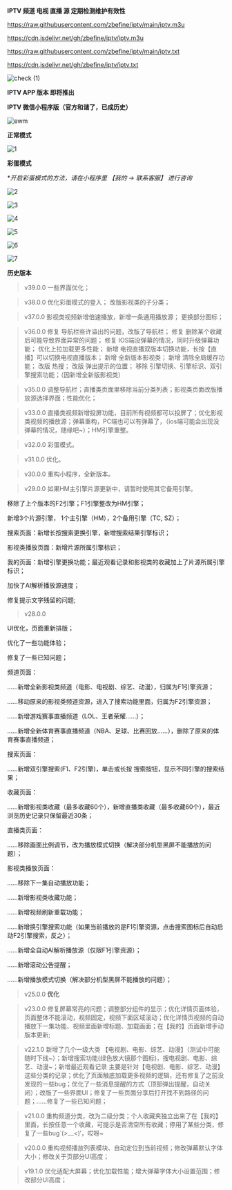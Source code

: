 **IPTV 频道 电视 直播 源 定期检测维护有效性** 



https://raw.githubusercontent.com/zbefine/iptv/main/iptv.m3u


https://cdn.jsdelivr.net/gh/zbefine/iptv/iptv.m3u


https://raw.githubusercontent.com/zbefine/iptv/main/iptv.txt


https://cdn.jsdelivr.net/gh/zbefine/iptv/iptv.txt



![check (1)](https://user-images.githubusercontent.com/26646520/155706149-8cc26744-d0ce-4cb5-99b9-83cf278f740e.png)



 **IPTV APP 版本 即将推出** 










 **IPTV 微信小程序版（官方和谐了，已成历史）** 
 



![ewm](https://user-images.githubusercontent.com/26646520/163784389-2a42b6c6-2862-4511-856e-caaa4ffac35e.jpg)



**正常模式**



![1](https://user-images.githubusercontent.com/26646520/174236515-0e61c51d-eea0-40dc-9b4c-00b26f519047.png)




 **彩蛋模式**
 
 
 
**开启彩蛋模式的方法，请在小程序里 【我的 -> 联系客服】 进行咨询*



![2](https://user-images.githubusercontent.com/26646520/174236531-e5c83792-cb8d-4c1b-a5dd-162518903478.png)

![3](https://user-images.githubusercontent.com/26646520/174236548-d27051a8-f8ae-44be-80db-4e05725de9bb.png)

![4](https://user-images.githubusercontent.com/26646520/174236551-21919a25-4b0a-447f-a307-3782c1ddee62.png)

![5](https://user-images.githubusercontent.com/26646520/174236560-2f10853a-0cf1-428d-a4e1-933033775811.png)

![6](https://user-images.githubusercontent.com/26646520/174236574-6f70c595-a501-4da3-b39e-3d79999cd3c0.png)

![7](https://user-images.githubusercontent.com/26646520/174236586-22c4e07c-fbf8-4b9a-9223-17a44ce4384b.png)



**历史版本** 


> v39.0.0
一些界面优化；



> v38.0.0
优化彩蛋模式的登入；
改版影视类的子分类；


> v37.0.0
影视类视频新增倍速播放，新增一条通用播放源；
更换部分图标；



> v36.0.0 
修复 导航栏些许溢出的问题，改版了导航栏；
修复 删除某个收藏后可能导致界面异常的问题；
修复 IOS端没弹幕的情况，同时升级弹幕功能；
优化上拉加载更多性能；
新增 电视直播双版本切换功能，长按【直播】可以切换电视直播版本；
新增 全新版本影视类；
新增 清除全局缓存功能；
改版 热搜；
改版 弹出提示的位置；
移除 引擎切换、引擎标识、双引擎搜索功能；（因新增全新版影视类）



> v35.0.0 调整导航栏；直播类页面里移除当前分类列表；影视类页面改版播放源选择界面；性能优化；



> v33.0.0 直播类视频新增投屏功能，目前所有视频都可以投屏了；优化影视类视频的播放源；弹幕重构，PC端也可以有弹幕了，（ios端可能会出现没弹幕的情况，随缘吧~）；HM引擎重整。



> v32.0.0 彩蛋模式。



> v31.0.0 优化。



> v30.0.0 重构小程序，全新版本。



> v29.0.0 如果HM主引擎片源更新中，请暂时使用其它备用引擎。



移除了上个版本的F2引擎；F1引擎整改为HM引擎；



新增3个片源引擎， 1个主引擎（HM），2个备用引擎（TC, SZ）；



搜索页面：新增长按搜索更换引擎，新增搜索结果引擎标识；



影视类播放页面：新增片源所属引擎标识；



我的页面：新增引擎更换功能；最近观看记录和影视类的收藏加上了片源所属引擎标识；



加快了AI解析播放源速度；



修复提示文字残留的问题;



> v28.0.0



UI优化，页面重新排版；



优化了一些功能体验；



修复了一些已知问题；



频道页面：




......新增全新影视类频道（电影、电视剧、综艺、动漫），归属为F1引擎资源；



......移动原来的影视类频道资源，进入了搜索功能里面，归属为F2引擎资源；



......新增游戏赛事直播频道（LOL、王者荣耀......）；



......新增全新体育赛事直播频道（NBA、足球、比赛回放......），删除了原来的体育赛事直播频道；



搜索页面：



......新增双引擎搜索(F1、F2引擎)，单击或长按 搜索按钮，显示不同引擎的搜索结果；



收藏页面：



......新增影视类收藏（最多收藏60个），新增直播类收藏（最多收藏60个），最近浏览历史记录只保留最近30条；



直播类页面：



......移除画面比例调节，改为播放模式切换（解决部分机型黑屏不能播放的问题）；



影视类播放页面：



......移除下一集自动播放功能；



......新增影视类收藏功能；



......新增视频刷新重载功能；



......新增换引擎搜索功能（如果当前播放的是F1引擎资源，点击搜索图标后自动启动F2引擎搜索，反之）；



......新增全自动AI解析播放源（仅限F1引擎资源）；



......新增滚动公告提醒；



......新增播放模式切换（解决部分机型黑屏不能播放的问题）；



> v25.0.0 **优化**



> v23.0.0 修复屏幕常亮的问题；调整部分组件的显示；优化详情页面体验，页面整体不能滚动，视频固定，视频下面区域滚动；优化详情页视频的自动播放下一集功能、视频里面新增标题、加载画面；在【我的】页面新增手动 版本更新;



> v22.1.0 新增了几个一级大类 【电视剧、电影、综艺、动漫】（测试中可能随时下线~）；新增搜索功能(绿色放大镜那个图标)，搜电视剧、电影、综艺、动漫~；新增最近观看记录 主要是针对【电视剧、电影、综艺、动漫】这些分类的记录；优化了页面触底加载更多视频的逻辑，还有修复了之前没发现的一些bug；优化了一些消息提醒的方式（顶部弹出提醒，自动关闭）；改版了一些界面UI；修复了一些页面分享后打开找不到路径的问题；......修复了一些已知问题；



> v21.0.0 重构频道分类，改为二级分类；个人收藏夹独立出来了在【我的】里面，长按任意一个收藏，可提示是否清空所有收藏；停用了某些分类，修复了一些bug`(*>﹏<*)′，哎呀~



> v20.0.0 重构视频播放列表模块、自动定位到当前视频；修改弹幕默认字体大小；修改关于页部分UI高度；



> v19.1.0 优化适配大屏幕；优化加载性能；增大弹幕字体大小设置范围；修改部分UI高度；






